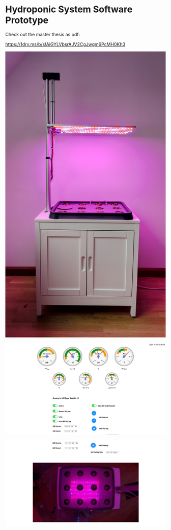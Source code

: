 
# Hydroponic System Software Prototype

Check out the master thesis as pdf:

https://1drv.ms/b/s!AiGYLVbsrAJV2CgJwgm6PcMH0Kh3

![This is an image](/images/IMG_20211227_130426~2.jpg)

![This is an image](/images/image71.png)

![This is an image](/images/image72.png)




